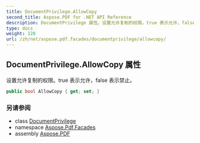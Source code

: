 ```yaml
---
title: DocumentPrivilege.AllowCopy
second_title: Aspose.PDF for .NET API Reference
description: DocumentPrivilege 属性。设置允许复制的权限。true 表示允许，false 表示禁止
type: docs
weight: 120
url: /zh/net/aspose.pdf.facades/documentprivilege/allowcopy/
---
```

## DocumentPrivilege.AllowCopy 属性

设置允许复制的权限。true 表示允许，false 表示禁止。

```csharp
public bool AllowCopy { get; set; }
```

### 另请参阅

* class [DocumentPrivilege](../)
* namespace [Aspose.Pdf.Facades](../../../aspose.pdf.facades/)
* assembly [Aspose.PDF](../../../)